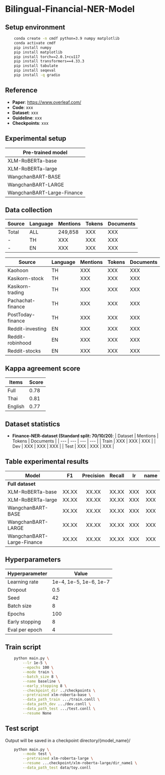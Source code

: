 # Bilingual-Financial-NER-Model

## Setup environment ##
```bash
    conda create -n cmdf python=3.9 numpy matplotlib
    conda activate cmdf
    pip install numpy
    pip install matplotlib
    pip install torch==2.0.1+cu117
    pip install transformers==4.33.3
    pip install tabulate
    pip install seqeval
    pip install -q gradio 
```

## Reference ###
- **Paper**: https://www.overleaf.com/
- **Code**: xxx
- **Dataset**: xxx
- **Guideline**: xxx
- **Checkpoints**: xxx


## Experimental setup ###
| Pre-trained model |
| --- |
| XLM-RoBERTa-base |
| XLM-RoBERTa-large |
| WangchanBART-BASE |
| WangchanBART-LARGE |
| WangchanBART-Large-Finance |


## Data collection ###
| Source | Language | Mentions | Tokens | Documents |
| --- | --- | --- | --- | --- |
| Total | ALL | 249,858| XXX | XXX |
| - | TH | XXX | XXX | XXX |
| - | EN | XXX | XXX | XXX |

| Source | Language | Mentions | Tokens | Documents |
| --- | --- | --- | --- | --- |
| Kaohoon | TH | XXX | XXX | XXX |
| Kasikorn-stock | TH | XXX | XXX | XXX |
| Kasikorn-trading | TH | XXX | XXX | XXX |
| Pachachat-finance | TH | XXX | XXX | XXX |
| PostToday-finance | TH | XXX | XXX | XXX |
| Reddit-investing | EN | XXX | XXX | XXX |
| Reddit-robinhood | EN | XXX | XXX | XXX |
| Reddit-stocks | EN | XXX | XXX | XXX |


## Kappa agreement score ###
| Items | Score |
| --- | --- |
| Full | 0.78 |
| Thai | 0.81 |
| English | 0.77 |


## Dataset statistics ###
- **Finance-NER-dataset (Standard split: 70/10/20)**:
    | Dataset | Mentions | Tokens | Documents |
    | --- | --- | --- | --- |
    | Train | XXX | XXX | XXX |
    | Dev | XXX | XXX | XXX |
    | Test | XXX | XXX | XXX |


## Table experimental results ###
| Model | F1 | Precision | Recall | lr | name |
| --- | :---: | :---: | :---: | :---: | :---: |
| **Full dataset** |
| XLM-RoBERTa-base  | XX.XX | XX.XX | XX.XX | XXX | XXX |
| XLM-RoBERTa-large  | XX.XX | XX.XX | XX.XX | XXX | XXX |
| WangchanBART-BASE  | XX.XX | XX.XX | XX.XX | XXX | XXX |
| WangchanBART-LARGE  | XX.XX | XX.XX | XX.XX | XXX | XXX |
| WangchanBART-Large-Finance  | XX.XX | XX.XX | XX.XX | XXX | XXX |

## Hyperparameters ###
| Hyperparameter | Value |
| --- | --- |
| Learning rate | 1e-4, 1e-5, 1e-6, 1e-7|
| Dropout | 0.5 |
| Seed | 42 |
| Batch size | 8 |
| Epochs | 100 |
| Early stopping | 8 |
| Eval per epoch | 4 |


## Train script
```bash
    python main.py \
        --lr 1e-5 \
        --epochs 100 \
        --mode train \
        --batch_size 8 \
        --name baseline \
        --early_stopping 8 \
        --checkpoint_dir ../checkpoints \
        --pretrained xlm-roberta-base \
        --data_path_train .../train.conll \
        --data_path_dev .../dev.conll \
        --data_path_test .../test.conll \
        --resume None
```


## Test script
Output will be saved in a checkpoint directory/{model_name}/
```bash 
    python main.py \
        --mode test \
        --pretrained xlm-roberta-large \
        --resume ...checkpoint/xlm-roberta-large/dir_name1 \
        --data_path_test data/toy.conll
```